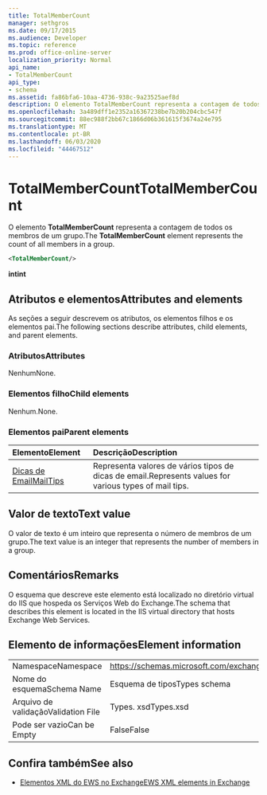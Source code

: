 ```yaml
---
title: TotalMemberCount
manager: sethgros
ms.date: 09/17/2015
ms.audience: Developer
ms.topic: reference
ms.prod: office-online-server
localization_priority: Normal
api_name:
- TotalMemberCount
api_type:
- schema
ms.assetid: fa86bfa6-10aa-4736-938c-9a23525aef8d
description: O elemento TotalMemberCount representa a contagem de todos os membros de um grupo.
ms.openlocfilehash: 3a489dff1e2352a16367238be7b20b204cbc547f
ms.sourcegitcommit: 88ec988f2bb67c1866d06b361615f3674a24e795
ms.translationtype: MT
ms.contentlocale: pt-BR
ms.lasthandoff: 06/03/2020
ms.locfileid: "44467512"
---
```

# <a name="totalmembercount"></a><span data-ttu-id="e460a-103">TotalMemberCount</span><span class="sxs-lookup"><span data-stu-id="e460a-103">TotalMemberCount</span></span>

<span data-ttu-id="e460a-104">O elemento **TotalMemberCount** representa a contagem de todos os membros de um grupo.</span><span class="sxs-lookup"><span data-stu-id="e460a-104">The **TotalMemberCount** element represents the count of all members in a group.</span></span> 
  
```XML
<TotalMemberCount/>
```

 <span data-ttu-id="e460a-105">**int**</span><span class="sxs-lookup"><span data-stu-id="e460a-105">**int**</span></span>
## <a name="attributes-and-elements"></a><span data-ttu-id="e460a-106">Atributos e elementos</span><span class="sxs-lookup"><span data-stu-id="e460a-106">Attributes and elements</span></span>

<span data-ttu-id="e460a-107">As seções a seguir descrevem os atributos, os elementos filhos e os elementos pai.</span><span class="sxs-lookup"><span data-stu-id="e460a-107">The following sections describe attributes, child elements, and parent elements.</span></span>
  
### <a name="attributes"></a><span data-ttu-id="e460a-108">Atributos</span><span class="sxs-lookup"><span data-stu-id="e460a-108">Attributes</span></span>

<span data-ttu-id="e460a-109">Nenhum</span><span class="sxs-lookup"><span data-stu-id="e460a-109">None.</span></span>
  
### <a name="child-elements"></a><span data-ttu-id="e460a-110">Elementos filho</span><span class="sxs-lookup"><span data-stu-id="e460a-110">Child elements</span></span>

<span data-ttu-id="e460a-111">Nenhum.</span><span class="sxs-lookup"><span data-stu-id="e460a-111">None.</span></span>
  
### <a name="parent-elements"></a><span data-ttu-id="e460a-112">Elementos pai</span><span class="sxs-lookup"><span data-stu-id="e460a-112">Parent elements</span></span>

|<span data-ttu-id="e460a-113">**Elemento**</span><span class="sxs-lookup"><span data-stu-id="e460a-113">**Element**</span></span>|<span data-ttu-id="e460a-114">**Descrição**</span><span class="sxs-lookup"><span data-stu-id="e460a-114">**Description**</span></span>|
|:-----|:-----|
|[<span data-ttu-id="e460a-115">Dicas de Email</span><span class="sxs-lookup"><span data-stu-id="e460a-115">MailTips</span></span>](mailtips.md) <br/> |<span data-ttu-id="e460a-116">Representa valores de vários tipos de dicas de email.</span><span class="sxs-lookup"><span data-stu-id="e460a-116">Represents values for various types of mail tips.</span></span>  <br/> |
   
## <a name="text-value"></a><span data-ttu-id="e460a-117">Valor de texto</span><span class="sxs-lookup"><span data-stu-id="e460a-117">Text value</span></span>

<span data-ttu-id="e460a-118">O valor de texto é um inteiro que representa o número de membros de um grupo.</span><span class="sxs-lookup"><span data-stu-id="e460a-118">The text value is an integer that represents the number of members in a group.</span></span>
  
## <a name="remarks"></a><span data-ttu-id="e460a-119">Comentários</span><span class="sxs-lookup"><span data-stu-id="e460a-119">Remarks</span></span>

<span data-ttu-id="e460a-120">O esquema que descreve este elemento está localizado no diretório virtual do IIS que hospeda os Serviços Web do Exchange.</span><span class="sxs-lookup"><span data-stu-id="e460a-120">The schema that describes this element is located in the IIS virtual directory that hosts Exchange Web Services.</span></span>
  
## <a name="element-information"></a><span data-ttu-id="e460a-121">Elemento de informações</span><span class="sxs-lookup"><span data-stu-id="e460a-121">Element information</span></span>

|||
|:-----|:-----|
|<span data-ttu-id="e460a-122">Namespace</span><span class="sxs-lookup"><span data-stu-id="e460a-122">Namespace</span></span>  <br/> |https://schemas.microsoft.com/exchange/services/2006/types  <br/> |
|<span data-ttu-id="e460a-123">Nome do esquema</span><span class="sxs-lookup"><span data-stu-id="e460a-123">Schema Name</span></span>  <br/> |<span data-ttu-id="e460a-124">Esquema de tipos</span><span class="sxs-lookup"><span data-stu-id="e460a-124">Types schema</span></span>  <br/> |
|<span data-ttu-id="e460a-125">Arquivo de validação</span><span class="sxs-lookup"><span data-stu-id="e460a-125">Validation File</span></span>  <br/> |<span data-ttu-id="e460a-126">Types. xsd</span><span class="sxs-lookup"><span data-stu-id="e460a-126">Types.xsd</span></span>  <br/> |
|<span data-ttu-id="e460a-127">Pode ser vazio</span><span class="sxs-lookup"><span data-stu-id="e460a-127">Can be Empty</span></span>  <br/> |<span data-ttu-id="e460a-128">False</span><span class="sxs-lookup"><span data-stu-id="e460a-128">False</span></span>  <br/> |
   
## <a name="see-also"></a><span data-ttu-id="e460a-129">Confira também</span><span class="sxs-lookup"><span data-stu-id="e460a-129">See also</span></span>



- [<span data-ttu-id="e460a-130">Elementos XML do EWS no Exchange</span><span class="sxs-lookup"><span data-stu-id="e460a-130">EWS XML elements in Exchange</span></span>](ews-xml-elements-in-exchange.md)

